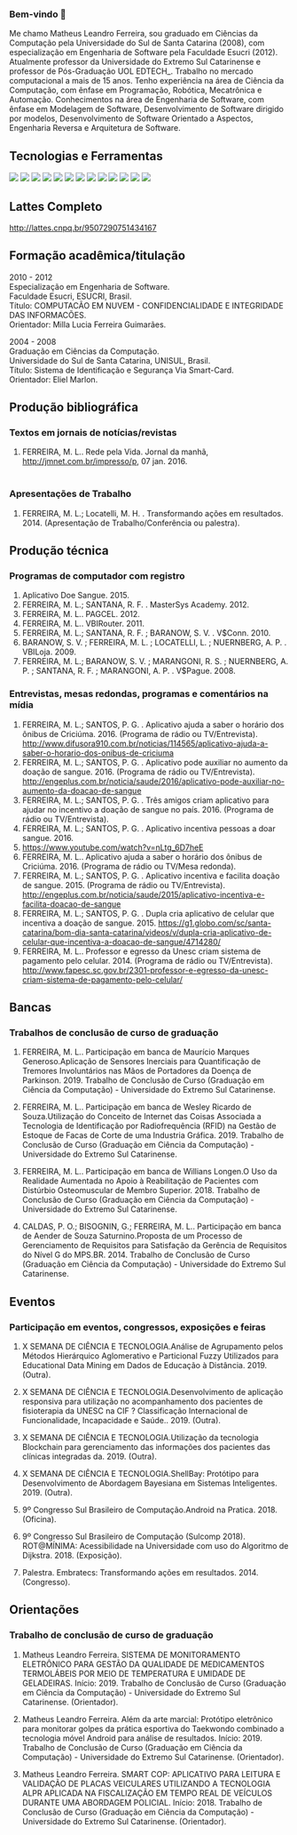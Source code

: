 ### Bem-vindo 👋

Me chamo Matheus Leandro Ferreira, sou graduado em Ciências da Computação pela Universidade do Sul de Santa Catarina (2008), com especialização em Engenharia de Software pela Faculdade Esucri (2012). Atualmente professor da Universidade do Extremo Sul Catarinense e professor de Pós-Graduação UOL EDTECH_. Trabalho no mercado computacional a mais de 15 anos. Tenho experiência na área de Ciência da Computação, com ênfase em Programação, Robótica, Mecatrônica e Automação. Conhecimentos na área de Engenharia de Software, com ênfase em Modelagem de Software, Desenvolvimento de Software dirigido por modelos, Desenvolvimento de Software Orientado a Aspectos, Engenharia Reversa e Arquitetura de Software.

## Tecnologias e Ferramentas
 <img src="https://img.shields.io/badge/JAVA-blue?style=for-the-badge&logo=java&logoColor=black"> <img src="https://img.shields.io/badge/Node.js-43853D?style=for-the-badge&logo=node.js&logoColor=white"> <img src="https://img.shields.io/badge/TypeScript-007ACC?style=for-the-badge&logo=typescript&logoColor=white"> <img src="https://img.shields.io/badge/CSharp-E34F26?style=for-the-badge&logo=csharp&logoColor=white"> <img src="https://img.shields.io/badge/CSS3-1572B6?style=for-the-badge&logo=css3&logoColor=white"> <img src="https://img.shields.io/badge/Android-1572B6?style=for-the-badge&logo=android&logoColor=green"> <img src="https://img.shields.io/badge/Python-20232A?style=for-the-badge&logo=python&logoColor=61DAFB"> <img src="https://img.shields.io/badge/AspNetCore-DD0031?style=for-the-badge&logo=AspNet&logoColor=white"> <img src="https://img.shields.io/badge/eclipse-483D8B?style=for-the-badge&logo=eclipse&logoColor=white"> <img src="https://img.shields.io/badge/mysql-blue?style=for-the-badge&logo=mysql&logoColor=white"> <img src="https://img.shields.io/badge/postgresql-008B8B?style=for-the-badge&logo=postgresql&logoColor=white"> <img src="https://img.shields.io/badge/oracle-FF0000?style=for-the-badge&logo=oracle&logoColor=white"> <img src="https://img.shields.io/badge/CSharp-blue?style=for-the-badge&logo=csharp&logoColor=White">

## Lattes Completo
http://lattes.cnpq.br/9507290751434167

## Formação acadêmica/titulação
2010 - 2012<br>
Especialização em Engenharia de Software.<br>
Faculdade Esucri, ESUCRI, Brasil.<br>
Título: COMPUTACÃO EM NUVEM - CONFIDENCIALIDADE E INTEGRIDADE DAS INFORMACÕES.<br>
Orientador: Milla Lucia Ferreira Guimarães.<br>

2004 - 2008<br>
Graduação em Ciências da Computação.<br>
Universidade do Sul de Santa Catarina, UNISUL, Brasil.<br>
Título: Sistema de Identificação e Segurança Via Smart-Card.<br>
Orientador: Eliel Marlon.<br>

## Produção bibliográfica
### Textos em jornais de notícias/revistas<br>
1. FERREIRA, M. L.. Rede pela Vida. Jornal da manhã, http://jmnet.com.br/impresso/p, 07 jan. 2016.<br><br>

### Apresentações de Trabalho<br>
1. FERREIRA, M. L.; Locatelli, M. H. . Transformando ações em resultados. 2014. (Apresentação de Trabalho/Conferência ou palestra).<br>

## Produção técnica
### Programas de computador com registro<br>
1. Aplicativo Doe Sangue. 2015.<br>
2. FERREIRA, M. L.; SANTANA, R. F. . MasterSys Academy. 2012.<br>
3. FERREIRA, M. L.. PAGCEL. 2012.<br>
4. FERREIRA, M. L.. VBIRouter. 2011.<br>
5. FERREIRA, M. L.; SANTANA, R. F. ; BARANOW, S. V. . V$Conn. 2010.<br>
6. BARANOW, S. V. ; FERREIRA, M. L. ; LOCATELLI, L. ; NUERNBERG, A. P. . VBILoja. 2009.<br>
7. FERREIRA, M. L.; BARANOW, S. V. ; MARANGONI, R. S. ; NUERNBERG, A. P. ; SANTANA, R. F. ; MARANGONI, A. P. . V$Pague. 2008.<br>

### Entrevistas, mesas redondas, programas e comentários na mídia
1. FERREIRA, M. L.; SANTOS, P. G. . Aplicativo ajuda a saber o horário dos ônibus de Criciúma. 2016. (Programa de rádio ou TV/Entrevista). http://www.difusora910.com.br/noticias/114565/aplicativo-ajuda-a-saber-o-horario-dos-onibus-de-criciuma <br>
2. FERREIRA, M. L.; SANTOS, P. G. . Aplicativo pode auxiliar no aumento da doação de sangue. 2016. (Programa de rádio ou TV/Entrevista). http://engeplus.com.br/noticia/saude/2016/aplicativo-pode-auxiliar-no-aumento-da-doacao-de-sangue <br>
3. FERREIRA, M. L.; SANTOS, P. G. . Três amigos criam aplicativo para ajudar no incentivo a doação de sangue no país. 2016. (Programa de rádio ou TV/Entrevista). <br>
4. FERREIRA, M. L.; SANTOS, P. G. . Aplicativo incentiva pessoas a doar sangue. 2016.
5. https://www.youtube.com/watch?v=nLtg_6D7heE <br>
6. FERREIRA, M. L.. Aplicativo ajuda a saber o horário dos ônibus de Criciúma. 2016. (Programa de rádio ou TV/Mesa redonda). <br>
7. FERREIRA, M. L.; SANTOS, P. G. . Aplicativo incentiva e facilita doação de sangue. 2015. (Programa de rádio ou TV/Entrevista). http://engeplus.com.br/noticia/saude/2015/aplicativo-incentiva-e-facilita-doacao-de-sangue<br> 
9. FERREIRA, M. L.; SANTOS, P. G. . Dupla cria aplicativo de celular que incentiva a doação de sangue. 2015. https://g1.globo.com/sc/santa-catarina/bom-dia-santa-catarina/videos/v/dupla-cria-aplicativo-de-celular-que-incentiva-a-doacao-de-sangue/4714280/<br>
10. FERREIRA, M. L.. Professor e egresso da Unesc criam sistema de pagamento pelo celular. 2014. (Programa de rádio ou TV/Entrevista). http://www.fapesc.sc.gov.br/2301-professor-e-egresso-da-unesc-criam-sistema-de-pagamento-pelo-celular/ <br>

## Bancas
### Trabalhos de conclusão de curso de graduação
1. FERREIRA, M. L.. Participação em banca de Maurício Marques Generoso.Aplicação de Sensores Inerciais para Quantificação de Tremores Involuntários nas Mãos de Portadores da Doença de Parkinson. 2019. Trabalho de Conclusão de Curso (Graduação em Ciência da Computação) - Universidade do Extremo Sul Catarinense.

2. FERREIRA, M. L.. Participação em banca de Wesley Ricardo de Souza.Utilização do Conceito de Internet das Coisas Associada a Tecnologia de Identificação por Radiofrequência (RFID) na Gestão de Estoque de Facas de Corte de uma Industria Gráfica. 2019. Trabalho de Conclusão de Curso (Graduação em Ciência da Computação) - Universidade do Extremo Sul Catarinense.

3. FERREIRA, M. L.. Participação em banca de Willians Longen.O Uso da Realidade Aumentada no Apoio à Reabilitação de Pacientes com Distúrbio Osteomuscular de Membro Superior. 2018. Trabalho de Conclusão de Curso (Graduação em Ciência da Computação) - Universidade do Extremo Sul Catarinense.

4. CALDAS, P. O.; BISOGNIN, G.; FERREIRA, M. L.. Participação em banca de Aender de Souza Saturnino.Proposta de um Processo de Gerenciamento de Requisitos para Satisfação da Gerência de Requisitos do Nível G do MPS.BR. 2014. Trabalho de Conclusão de Curso (Graduação em Ciência da Computação) - Universidade do Extremo Sul Catarinense.
 
## Eventos
### Participação em eventos, congressos, exposições e feiras
1. X SEMANA DE CIÊNCIA E TECNOLOGIA.Análise de Agrupamento pelos Métodos Hierárquico Aglomerativo e Particional Fuzzy Utilizados para Educational Data Mining em Dados de Educação à Distância. 2019. (Outra).

2. X SEMANA DE CIÊNCIA E TECNOLOGIA.Desenvolvimento de aplicação responsiva para utilização no acompanhamento dos pacientes de fisioterapia da UNESC na CIF ? Classificação Internacional de Funcionalidade, Incapacidade e Saúde.. 2019. (Outra).

3. X SEMANA DE CIÊNCIA E TECNOLOGIA.Utilização da tecnologia Blockchain para gerenciamento das informações dos pacientes das clínicas integradas da. 2019. (Outra).

4. X SEMANA DE CIÊNCIA E TECNOLOGIA.ShellBay: Protótipo para Desenvolvimento de Abordagem Bayesiana em Sistemas Inteligentes. 2019. (Outra).

5. 9º Congresso Sul Brasileiro de Computação.Android na Pratica. 2018. (Oficina).

6. 9º Congresso Sul Brasileiro de Computação (Sulcomp 2018). ROT@MÍNIMA: Acessibilidade na Universidade com uso do Algoritmo de Dijkstra. 2018. (Exposição).

7. Palestra. Embratecs: Transformando ações em resultados. 2014. (Congresso).

## Orientações
### Trabalho de conclusão de curso de graduação
1. Matheus Leandro Ferreira. SISTEMA DE MONITORAMENTO ELETRÔNICO PARA GESTÃO DA QUALIDADE DE MEDICAMENTOS TERMOLÁBEIS POR MEIO DE TEMPERATURA E UMIDADE DE GELADEIRAS. Início: 2019. Trabalho de Conclusão de Curso (Graduação em Ciência da Computação) - Universidade do Extremo Sul Catarinense. (Orientador).

2. Matheus Leandro Ferreira. Além da arte marcial: Protótipo eletrônico para monitorar golpes da prática esportiva do Taekwondo combinado a tecnologia móvel Android para análise de resultados. Início: 2019. Trabalho de Conclusão de Curso (Graduação em Ciência da Computação) - Universidade do Extremo Sul Catarinense. (Orientador).

3. Matheus Leandro Ferreira. SMART COP: APLICATIVO PARA LEITURA E VALIDAÇÃO DE PLACAS VEICULARES UTILIZANDO A TECNOLOGIA ALPR APLICADA NA FISCALIZAÇÃO EM TEMPO REAL DE VEÍCULOS DURANTE UMA ABORDAGEM POLICIAL. Início: 2018. Trabalho de Conclusão de Curso (Graduação em Ciência da Computação) - Universidade do Extremo Sul Catarinense. (Orientador).
 
<!--
**matheuslf/matheuslf** is a ✨ _special_ ✨ repository because its `README.md` (this file) appears on your GitHub profile.

Here are some ideas to get you started:

- 🔭 I’m currently working on ...
- 🌱 I’m currently learning ...
- 👯 I’m looking to collaborate on ...
- 🤔 I’m looking for help with ...
- 💬 Ask me about ...
- 📫 How to reach me: ...
- 😄 Pronouns: ...
- ⚡ Fun fact: ...
-->
